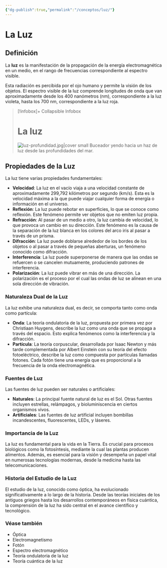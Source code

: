 ```yaml
---
{"dg-publish":true,"permalink":"/conceptos/luz/"}
---
```



# La Luz

## Definición

La **luz** es la manifestación de la propagación de la energía electromagnética en un medio, en el rango de frecuencias correspondiente al espectro visible.

Esta radiación es percibida por el ojo humano y permite la visión de los objetos. El espectro visible de la luz comprende longitudes de onda que van aproximadamente desde los 400 nanómetros (nm), correspondiente a la luz violeta, hasta los 700 nm, correspondiente a la luz roja.

> [!infobox]+ Collapsible Infobox
> # La luz
> ![luz-profundidad.jpg|cover small](https://i.imgur.com/TXN5k7g.jpg)
> Buceador yendo hacia un haz de luz desde las profundidades del mar.


## Propiedades de la Luz

La luz tiene varias propiedades fundamentales:
-  **Velocidad**: La luz en el vacío viaja a una velocidad constante de aproximadamente 299,792 kilómetros por segundo (km/s). Esta es la velocidad máxima a la que puede viajar cualquier forma de energía o información en el universo.
- **Reflexión**: La luz puede rebotar en superficies, lo que se conoce como reflexión. Este fenómeno permite ver objetos que no emiten luz propia.
- **Refracción**: Al pasar de un medio a otro, la luz cambia de velocidad, lo que provoca un cambio en su dirección. Este fenómeno es la causa de la separación de la luz blanca en los colores del arco iris al pasar a través de un prisma.
- **Difracción**: La luz puede doblarse alrededor de los bordes de los objetos o al pasar a través de pequeñas aberturas, un fenómeno conocido como difracción.
- **Interferencia**: La luz puede superponerse de manera que las ondas se refuercen o se cancelen mutuamente, produciendo patrones de interferencia.
- **Polarización**: La luz puede vibrar en más de una dirección. La polarización es el proceso por el cual las ondas de luz se alinean en una sola dirección de vibración.

### Naturaleza Dual de la Luz

La luz exhibe una naturaleza dual, es decir, se comporta tanto como onda como partícula:

- **Onda**: La teoría ondulatoria de la luz, propuesta por primera vez por Christiaan Huygens, describe la luz como una onda que se propaga a través del espacio. Esto explica fenómenos como la interferencia y la difracción.
- **Partícula**: La teoría corpuscular, desarrollada por Isaac Newton y más tarde complementada por Albert Einstein con su teoría del efecto fotoeléctrico, describe la luz como compuesta por partículas llamadas fotones. Cada fotón tiene una energía que es proporcional a la frecuencia de la onda electromagnética.

### Fuentes de Luz

Las fuentes de luz pueden ser naturales o artificiales:

- **Naturales**: La principal fuente natural de luz es el Sol. Otras fuentes incluyen estrellas, relámpagos, y bioluminiscencia en ciertos organismos vivos.
- **Artificiales**: Las fuentes de luz artificial incluyen bombillas incandescentes, fluorescentes, LEDs, y láseres.

### Importancia de la Luz

La luz es fundamental para la vida en la Tierra. Es crucial para procesos biológicos como la fotosíntesis, mediante la cual las plantas producen alimentos. Además, es esencial para la visión y desempeña un papel vital en numerosas tecnologías modernas, desde la medicina hasta las telecomunicaciones.

### Historia del Estudio de la Luz

El estudio de la luz, conocido como óptica, ha evolucionado significativamente a lo largo de la historia. Desde las teorías iniciales de los antiguos griegos hasta los desarrollos contemporáneos en física cuántica, la comprensión de la luz ha sido central en el avance científico y tecnológico.

### Véase también

- Óptica
- Electromagnetismo
- Fotón
- Espectro electromagnético
- Teoría ondulatoria de la luz
- Teoría cuántica de la luz
